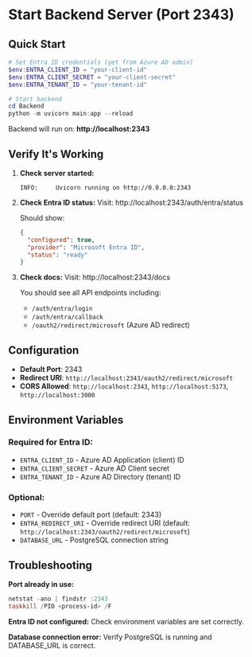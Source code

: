 # Start Backend Server (Port 2343)

## Quick Start

```powershell
# Set Entra ID credentials (get from Azure AD admin)
$env:ENTRA_CLIENT_ID = "your-client-id"
$env:ENTRA_CLIENT_SECRET = "your-client-secret"
$env:ENTRA_TENANT_ID = "your-tenant-id"

# Start backend
cd Backend
python -m uvicorn main:app --reload
```

Backend will run on: **http://localhost:2343**

## Verify It's Working

1. **Check server started:**
   ```
   INFO:     Uvicorn running on http://0.0.0.0:2343
   ```

2. **Check Entra ID status:**
   Visit: http://localhost:2343/auth/entra/status
   
   Should show:
   ```json
   {
     "configured": true,
     "provider": "Microsoft Entra ID",
     "status": "ready"
   }
   ```

3. **Check docs:**
   Visit: http://localhost:2343/docs
   
   You should see all API endpoints including:
   - `/auth/entra/login`
   - `/auth/entra/callback`
   - `/oauth2/redirect/microsoft` (Azure AD redirect)

## Configuration

- **Default Port**: 2343
- **Redirect URI**: `http://localhost:2343/oauth2/redirect/microsoft`
- **CORS Allowed**: `http://localhost:2343`, `http://localhost:5173`, `http://localhost:3000`

## Environment Variables

### Required for Entra ID:
- `ENTRA_CLIENT_ID` - Azure AD Application (client) ID
- `ENTRA_CLIENT_SECRET` - Azure AD Client secret
- `ENTRA_TENANT_ID` - Azure AD Directory (tenant) ID

### Optional:
- `PORT` - Override default port (default: 2343)
- `ENTRA_REDIRECT_URI` - Override redirect URI (default: `http://localhost:2343/oauth2/redirect/microsoft`)
- `DATABASE_URL` - PostgreSQL connection string

## Troubleshooting

**Port already in use:**
```powershell
netstat -ano | findstr :2343
taskkill /PID <process-id> /F
```

**Entra ID not configured:**
Check environment variables are set correctly.

**Database connection error:**
Verify PostgreSQL is running and DATABASE_URL is correct.

